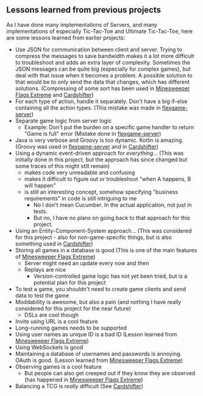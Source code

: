 ## Lessons learned from previous projects

As I have done many implementations of Servers, and many implementations of especially Tic-Tac-Toe and Ultimate Tic-Tac-Toe, here are some lessons learned from earlier projects:

- Use JSON for communication between client and server. Trying to compress the messages to save bandwidth makes it a lot more difficult to troubleshoot and adds an extra layer of complexity.
 Sometimes the JSON messages can be quite big (especially for complex games), but deal with that issue when it becomes a problem. A possible solution to that would be to only send the data that changes, which has different solutions. (Compressing of some sort has been used in [Minesweeper Flags Extreme](https://github.com/Zomis/minesweeper-flags-client/) and [Cardshifter](https://github.com/Cardshifter/Cardshifter/))
- For each type of action, handle it separately. Don't have a big if-else containing all the action types. (This mistake was made in [flexgame-server](https://github.com/Zomis/flexgame-server/blob/first/flexgame-server/src/main/java/net/zomis/spring/games/impls/ur/RoyalGameOfUrHelper.java#L101))
- Separate game logic from server logic
  - Example: Don't put the burden on a specific game handler to return "Game is full" error (Mistake done in [flexgame-server](https://github.com/Zomis/flexgame-server/blob/first/flexgame-server/src/main/java/net/zomis/spring/games/impls/ur/RoyalGameOfUrHelper.java#L34))
- Java is very verbose and Groovy is too dynamic. Kotlin is amazing. (Groovy was used in [flexgame-server](https://github.com/Zomis/flexgame-server/) and in [Cardshifter](https://github.com/Cardshifter/Cardshifter/))
- Using a dynamic event-driven approach for *everything*... (This was initially done in this project, but the approach has since changed but some traces of this might still remain)
  - makes code very unreadable and confusing
  - makes it difficult to figure out or troubleshoot "when A happens, B will happen"
  - is still an interesting concept, somehow specifying "business requirements" in code is still intriguing to me
    - No I don't mean Cucumber. In the actual application, not just in tests.
    - But no, I have no plans on going back to that approach for this project.
- Using an Entity-Component-System approach... (This was considered for this project - also for non-game-specific things, but is also something used in [Cardshifter](https://github.com/Cardshifter/Cardshifter/))
- Storing all games in a database is good (This is one of the main features of [Minesweeper Flags Extreme](https://play.minesweeperflags.net))
  - Server might need an update every now and then
  - Replays are nice
    - Version-controlled game logic has not yet been tried, but is a potential plan for this project
- To test a game, you shouldn't need to create game clients and send data to test the game
- Moddability is awesome, but also a pain (and nothing I have really considered for this project for the near future)
  - DSLs are cool though
- Invite using URL is a cool feature
- Long-running games needs to be supported
- Using user names as unique ID is a bad ID (Lesson learned from [Minesweeper Flags Extreme](https://play.minesweeperflags.net))
- Using WebSockets is good
- Maintaining a database of usernames and passwords is annoying. OAuth is good. (Lesson learned from [Minesweeper Flags Extreme](https://play.minesweeperflags.net))
- Observing games is a cool feature
  - But people can also get creeped out if they know they are observed (has happened in [Minesweeper Flags Extreme](https://play.minesweeperflags.net))
- Balancing a TCG is *really* difficult (See [Cardshifter](https://github.com/Cardshifter/Cardshifter/))
